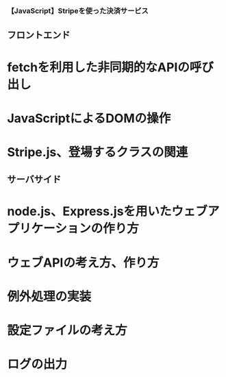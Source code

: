 ### 【JavaScript】Stripeを使った決済サービス
## フロントエンド
# fetchを利用した非同期的なAPIの呼び出し
# JavaScriptによるDOMの操作
# Stripe.js、登場するクラスの関連
## サーバサイド
# node.js、Express.jsを用いたウェブアプリケーションの作り方
# ウェブAPIの考え方、作り方
# 例外処理の実装
# 設定ファイルの考え方
# ログの出力
